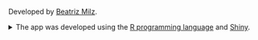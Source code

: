 Developed by <a href='https://beamilz.com/about' target='_blank'>Beatriz Milz</a>.



<details style="margin-bottom:10px;">
<summary>
The app was developed using the <a href='https://cran.r-project.org/' target='_blank'>R programming language</a> and  <a href='https://www.rstudio.com/products/shiny/' target='_blank'>Shiny</a>.
</summary>


<br>
The R packages used in this app are:

- **Web app**:
  - [shiny](https://shiny.posit.co/)
  - [bs4Dash](https://rinterface.github.io/bs4Dash/index.html)
  - [fresh](https://dreamrs.github.io/fresh/)
  - [golem](https://thinkr-open.github.io/golem/)
  - [shinyWidgets](https://dreamrs.github.io/shinyWidgets/)  
  - [shinyvalidate](https://rstudio.github.io/shinyvalidate/)    
  - [shinyalert](https://github.com/daattali/shinyalert)
  - [shinycssloaders](https://github.com/daattali/shinycssloaders)  


<br>

  
- **Visualizations**:
  - [echarts4r](https://echarts4r.john-coene.com/)
  - [leaflet](https://rstudio.github.io/leaflet/)
  - [reactable](https://glin.github.io/reactable/)

<br>
  
- **Data cleaning and wrangling**: 
  - [tidyverse](https://www.tidyverse.org/) 
  - [janitor](https://sfirke.github.io/janitor/)
  
</details>
